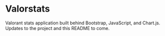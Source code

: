 # Valorstats
Valorant stats application built behind Bootstrap, JavaScript, and Chart.js. Updates to the project and this README to come.

